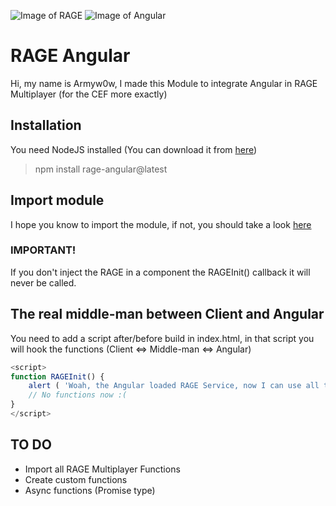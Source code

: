 ![Image of RAGE](https://se7en.ws/wp-content/uploads/2017/03/ragemp-logo.png) ![Image of Angular](https://angular.io/assets/images/logos/angular/angular.png)

# RAGE Angular

Hi, my name is Armyw0w, I made this Module to integrate Angular in RAGE Multiplayer (for the CEF more exactly)

## Installation

You need NodeJS installed (You can download it from [here](https://nodejs.org))
> npm install rage-angular@latest

## Import module

I hope you know to import the module, if not, you should take a look [here](https://angular.io/guide/ngmodule)

### IMPORTANT!
If you don't inject the RAGE in a component the RAGEInit() callback it will never be called.
 
## The real middle-man between Client and Angular

You need to add a script after/before build in index.html, in that script you will hook the functions (Client <=> Middle-man <=> Angular)

```javascript
<script>
function RAGEInit() {
    alert ( 'Woah, the Angular loaded RAGE Service, now I can use all these functions');
    // No functions now :(
}
</script>
```

## TO DO

* Import all RAGE Multiplayer Functions
* Create custom functions
* Async functions (Promise type)
